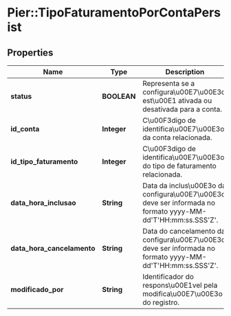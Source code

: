 # Pier::TipoFaturamentoPorContaPersist

## Properties
Name | Type | Description | Notes
------------ | ------------- | ------------- | -------------
**status** | **BOOLEAN** | Representa se a configura\u00E7\u00E3o est\u00E1 ativada ou desativada para a conta. | 
**id_conta** | **Integer** | C\u00F3digo de identifica\u00E7\u00E3o da conta relacionada. | 
**id_tipo_faturamento** | **Integer** | C\u00F3digo de identifica\u00E7\u00E3o do tipo de faturamento relacionada. | 
**data_hora_inclusao** | **String** | Data da inclus\u00E3o da configura\u00E7\u00E3o, deve ser informada no formato yyyy-MM-dd&#39;T&#39;HH:mm:ss.SSS&#39;Z&#39;. | [optional] 
**data_hora_cancelamento** | **String** | Data do cancelamento da configura\u00E7\u00E3o, deve ser informada no formato yyyy-MM-dd&#39;T&#39;HH:mm:ss.SSS&#39;Z&#39;. | [optional] 
**modificado_por** | **String** | Identificador do respons\u00E1vel pela modifica\u00E7\u00E3o do registro. | 


